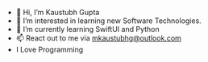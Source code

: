 - 👋 Hi, I’m Kaustubh Gupta
- 👀 I’m interested in learning new Software Technologies.
- 🌱 I’m currently learning SwiftUI and Python
- 📫 React out to me via mkaustubhg@outlook.com
- I Love Programming
